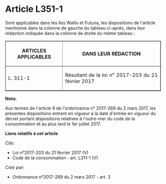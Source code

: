 # Article L351-1

Sont applicables dans les îles Wallis et Futuna, les dispositions de l'article mentionné dans la colonne de gauche du tableau
ci-après, dans leur rédaction indiquée dans la colonne de droite du même tableau : 

<table border="1">
      <tbody>
        <tr>
          <th>

ARTICLES APPLICABLES 

</th>
          <th>

DANS LEUR RÉDACTION 

</th>
        </tr>
        <tr>
          <td align="justify">

L. 311-1

</td>
          <td align="justify">

Résultant de la loi n° 2017-203 du 21 février 2017

</td>
        </tr>
      </tbody>
    </table>

**Nota:**

Aux termes de l'article 9 de l'ordonnance n° 2017-269 du 2 mars 2017,   les présentes dispositions entrent en vigueur à la
date d'entrée en   vigueur du décret portant dispositions relatives à l'outre-mer du code   de la consommation et au plus
tard le 1er juillet 2017.

**Liens relatifs à cet article**

_Cite_:

  - Loi n°2017-203 du 21 février 2017 (V)
  - Code de la consommation - art. L311-1 (V)

_Créé par_:

  - Ordonnance n°2017-269 du 2 mars 2017 - art. 3
